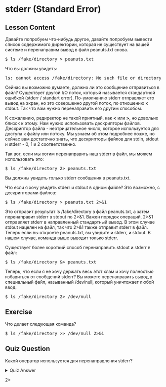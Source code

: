 # stderr (Standard Error)

## Lesson Content

Давайте попробуем что-нибудь другое, давайте попробуем вывести список содержимого директории, которая не существует на вашей системе и перенаправим вывод в файл peanuts.txt снова.

<pre>$ ls /fake/directory > peanuts.txt </pre>

Что вы должны увидеть:

<pre>ls: cannot access /fake/directory: No such file or directory</pre>

Сейчас вы возможно думаете, должно ли это сообщение отправиться в файл? Существует другой I/O поток, который называется стандартной ошибкой (stderr / standart error). По-умолчанию stderr отправляет его вывод на экран, но это совершенно другой поток, по отношению к stdout. Так что вам нужно перенаправить его другим способом.

К сожалению, редиректор не такой приятный, как <b>&lt;</b> или <b>&gt;</b>, но довольно близок к этому. Нам нужно использовать дескрипторы файлов. Дескриптор файла - неотрицательное число, которое используется для доступа к файлу или потоку. Мы узнаем об этом подробнее позже, но сейчас вам достаточно знать, что дескрипторы файлов для stdin, stdout и stderr  - 0, 1 и 2 соответственно.

Так вот, если мы хотим перенаправить наш stderr в файл, мы можем использовать это:

<pre>$ ls /fake/directory 2> peanuts.txt</pre>

Вы должны увидеть только stderr сообщения в peanuts.txt.

Что если я хочу увидеть stderr и stdout в одном файле? Это возможно, с дескрипторами файлов:

<pre>$ ls /fake/directory > peanuts.txt 2>&1</pre>

Это отправит результат ls /fake/directory в файл peanuts.txt, а затем перенаправит stderr в stdout по 2>&1. Важен порядок операций, 2>&1 отправляет stderr в направленный стандартный вывод. В этом случае stdout нацелен на файл, так что 2>&1 также отправит stderr в файл. Теперь если вы откроете peanuts.txt, вы увидите и stderr, и stdout. В нашем случае, команда выше выводит только stderr.

Существует более короткий способ перенаправить stdout и stderr в файл:

<pre>$ ls /fake/directory &> peanuts.txt</pre>

Теперь, что если я не хочу держать весь этот хлам и хочу полностью избавиться от сообщений stderr? Вы можете перенаправить вывод в специальный файл, называнный /dev/null, который уничтожает любой ввод.

<pre>$ ls /fake/directory 2> /dev/null</pre>

## Exercise

Что делает следующая команда?

<pre>$ ls /fake/directory >> /dev/null 2>&1</pre>

## Quiz Question

Какой оператор используется для перенаправления stderr?

<details>
    <summary>Quiz Answer</summary>
</details>

2>
